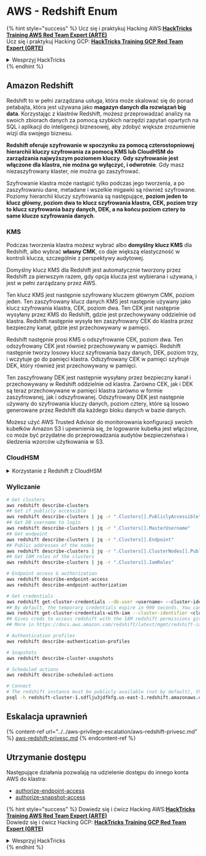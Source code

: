 # AWS - Redshift Enum

{% hint style="success" %}
Ucz się i praktykuj Hacking AWS:<img src="/.gitbook/assets/image.png" alt="" data-size="line">[**HackTricks Training AWS Red Team Expert (ARTE)**](https://training.hacktricks.xyz/courses/arte)<img src="/.gitbook/assets/image.png" alt="" data-size="line">\
Ucz się i praktykuj Hacking GCP: <img src="/.gitbook/assets/image (2).png" alt="" data-size="line">[**HackTricks Training GCP Red Team Expert (GRTE)**<img src="/.gitbook/assets/image (2).png" alt="" data-size="line">](https://training.hacktricks.xyz/courses/grte)

<details>

<summary>Wesprzyj HackTricks</summary>

* Sprawdź [**plany subskrypcyjne**](https://github.com/sponsors/carlospolop)!
* **Dołącz do** 💬 [**grupy Discord**](https://discord.gg/hRep4RUj7f) lub [**grupy telegramowej**](https://t.me/peass) lub **śledź** nas na **Twitterze** 🐦 [**@hacktricks\_live**](https://twitter.com/hacktricks\_live)**.**
* **Dziel się trikami hakerskimi, przesyłając PR-y do** [**HackTricks**](https://github.com/carlospolop/hacktricks) i [**HackTricks Cloud**](https://github.com/carlospolop/hacktricks-cloud) na githubie.

</details>
{% endhint %}

## Amazon Redshift

Redshift to w pełni zarządzana usługa, która może skalować się do ponad petabajta, która jest używana jako **magazyn danych dla rozwiązań big data**. Korzystając z klastrów Redshift, możesz przeprowadzać analizy na swoich zbiorach danych za pomocą szybkich narzędzi zapytań opartych na SQL i aplikacji do inteligencji biznesowej, aby zdobyć większe zrozumienie wizji dla swojego biznesu.

**Redshift oferuje szyfrowanie w spoczynku za pomocą czterostopniowej hierarchii kluczy szyfrowania za pomocą KMS lub CloudHSM do zarządzania najwyższym poziomem kluczy**. **Gdy szyfrowanie jest włączone dla klastra, nie można go wyłączyć, i odwrotnie**. Gdy masz niezaszyfrowany klaster, nie można go zaszyfrować.

Szyfrowanie klastra może nastąpić tylko podczas jego tworzenia, a po zaszyfrowaniu dane, metadane i wszelkie migawki są również szyfrowane. Poziomy hierarchii kluczy szyfrowania są następujące, **poziom jeden to klucz główny, poziom dwa to klucz szyfrowania klastra, CEK, poziom trzy to klucz szyfrowania bazy danych, DEK, a na końcu poziom cztery to same klucze szyfrowania danych**.

### KMS

Podczas tworzenia klastra możesz wybrać albo **domyślny klucz KMS** dla Redshift, albo wybrać **własny CMK**, co daje większą elastyczność w kontroli klucza, szczególnie z perspektywy audytowej.

Domyślny klucz KMS dla Redshift jest automatycznie tworzony przez Redshift za pierwszym razem, gdy opcja klucza jest wybierana i używana, i jest w pełni zarządzany przez AWS.

Ten klucz KMS jest następnie szyfrowany kluczem głównym CMK, poziom jeden. Ten zaszyfrowany klucz danych KMS jest następnie używany jako klucz szyfrowania klastra, CEK, poziom dwa. Ten CEK jest następnie wysyłany przez KMS do Redshift, gdzie jest przechowywany oddzielnie od klastra. Redshift następnie wysyła ten zaszyfrowany CEK do klastra przez bezpieczny kanał, gdzie jest przechowywany w pamięci.

Redshift następnie prosi KMS o odszyfrowanie CEK, poziom dwa. Ten odszyfrowany CEK jest również przechowywany w pamięci. Redshift następnie tworzy losowy klucz szyfrowania bazy danych, DEK, poziom trzy, i wczytuje go do pamięci klastra. Odszyfrowany CEK w pamięci szyfruje DEK, który również jest przechowywany w pamięci.

Ten zaszyfrowany DEK jest następnie wysyłany przez bezpieczny kanał i przechowywany w Redshift oddzielnie od klastra. Zarówno CEK, jak i DEK są teraz przechowywane w pamięci klastra zarówno w formie zaszyfrowanej, jak i odszyfrowanej. Odszyfrowany DEK jest następnie używany do szyfrowania kluczy danych, poziom cztery, które są losowo generowane przez Redshift dla każdego bloku danych w bazie danych.

Możesz użyć AWS Trusted Advisor do monitorowania konfiguracji swoich kubełków Amazon S3 i upewnienia się, że logowanie kubełka jest włączone, co może być przydatne do przeprowadzania audytów bezpieczeństwa i śledzenia wzorców użytkowania w S3.

### CloudHSM

<details>

<summary>Korzystanie z Redshift z CloudHSM</summary>

Pracując z CloudHSM w celu przeprowadzenia szyfrowania, najpierw musisz ustanowić zaufane połączenie między klientem HSM a Redshift, korzystając z certyfikatów klienta i serwera.

To połączenie jest wymagane do zapewnienia bezpiecznej komunikacji, umożliwiając przesyłanie kluczy szyfrowania między klientem HSM a klastrami Redshift. Korzystając z losowo generowanej pary kluczy prywatnego i publicznego, Redshift tworzy publiczny certyfikat klienta, który jest szyfrowany i przechowywany przez Redshift. Należy go pobrać i zarejestrować w kliencie HSM oraz przypisać do odpowiedniej partycji HSM.

Następnie należy skonfigurować Redshift z następującymi szczegółami klienta HSM: adres IP HSM, nazwę partycji HSM, hasło partycji HSM oraz publiczny certyfikat serwera HSM, który jest szyfrowany przez CloudHSM za pomocą wewnętrznego klucza głównego. Po dostarczeniu tych informacji Redshift potwierdzi i zweryfikuje, że może nawiązać połączenie i uzyskać dostęp do partycji deweloperskiej.

Jeśli twoje wewnętrzne polityki bezpieczeństwa lub kontrole zarządzania wymagają, abyś zastosował rotację kluczy, to jest to możliwe z Redshift, umożliwiając ci rotację kluczy szyfrowania dla zaszyfrowanych klastrów, jednak musisz być świadomy, że podczas procesu rotacji klucza, klaster stanie się niedostępny przez bardzo krótki okres czasu, dlatego najlepiej rotować klucze tylko wtedy, gdy jest to konieczne, lub jeśli uważasz, że mogły zostać skompromitowane.

Podczas rotacji Redshift będzie rotować CEK dla twojego klastra i dla wszelkich kopii zapasowych tego klastra. Zostanie obrócony DEK dla klastra, ale nie jest możliwe obrócenie DEK dla migawek przechowywanych w S3, które zostały zaszyfrowane za pomocą DEK. Klastra zostanie umieszczony w stanie "rotating keys" do momentu zakończenia procesu, kiedy status powróci do "available".

</details>

### Wyliczanie
```bash
# Get clusters
aws redshift describe-clusters
## Get if publicly accessible
aws redshift describe-clusters | jq -r ".Clusters[].PubliclyAccessible"
## Get DB username to login
aws redshift describe-clusters | jq -r ".Clusters[].MasterUsername"
## Get endpoint
aws redshift describe-clusters | jq -r ".Clusters[].Endpoint"
## Public addresses of the nodes
aws redshift describe-clusters | jq -r ".Clusters[].ClusterNodes[].PublicIPAddress"
## Get IAM roles of the clusters
aws redshift describe-clusters | jq -r ".Clusters[].IamRoles"

# Endpoint access & authorization
aws redshift describe-endpoint-access
aws redshift describe-endpoint-authorization

# Get credentials
aws redshift get-cluster-credentials --db-user <username> --cluster-identifier <cluster-id>
## By default, the temporary credentials expire in 900 seconds. You can optionally specify a duration between 900 seconds (15 minutes) and 3600 seconds (60 minutes).
aws redshift get-cluster-credentials-with-iam --cluster-identifier <cluster-id>
## Gives creds to access redshift with the IAM redshift permissions given to the current AWS account
## More in https://docs.aws.amazon.com/redshift/latest/mgmt/redshift-iam-access-control-identity-based.html

# Authentication profiles
aws redshift describe-authentication-profiles

# Snapshots
aws redshift describe-cluster-snapshots

# Scheduled actions
aws redshift describe-scheduled-actions

# Connect
# The redshift instance must be publicly available (not by default), the sg need to allow inbounds connections to the port and you need creds
psql -h redshift-cluster-1.sdflju3jdfkfg.us-east-1.redshift.amazonaws.com -U admin -d dev -p 5439
```
## Eskalacja uprawnień

{% content-ref url="../../aws-privilege-escalation/aws-redshift-privesc.md" %}
[aws-redshift-privesc.md](../../aws-privilege-escalation/aws-redshift-privesc.md)
{% endcontent-ref %}

## Utrzymanie dostępu

Następujące działania pozwalają na udzielenie dostępu do innego konta AWS do klastra:

* [authorize-endpoint-access](https://docs.aws.amazon.com/cli/latest/reference/redshift/authorize-endpoint-access.html)
* [authorize-snapshot-access](https://docs.aws.amazon.com/cli/latest/reference/redshift/authorize-snapshot-access.html)

{% hint style="success" %}
Dowiedz się i ćwicz Hacking AWS:<img src="/.gitbook/assets/image.png" alt="" data-size="line">[**HackTricks Training AWS Red Team Expert (ARTE)**](https://training.hacktricks.xyz/courses/arte)<img src="/.gitbook/assets/image.png" alt="" data-size="line">\
Dowiedz się i ćwicz Hacking GCP: <img src="/.gitbook/assets/image (2).png" alt="" data-size="line">[**HackTricks Training GCP Red Team Expert (GRTE)**<img src="/.gitbook/assets/image (2).png" alt="" data-size="line">](https://training.hacktricks.xyz/courses/grte)

<details>

<summary>Wesprzyj HackTricks</summary>

* Sprawdź [**plany subskrypcyjne**](https://github.com/sponsors/carlospolop)!
* **Dołącz do** 💬 [**grupy Discord**](https://discord.gg/hRep4RUj7f) lub [**grupy telegramowej**](https://t.me/peass) lub **śledź** nas na **Twitterze** 🐦 [**@hacktricks\_live**](https://twitter.com/hacktricks\_live)**.**
* **Podziel się trikami hakerskimi, przesyłając PR-y do** [**HackTricks**](https://github.com/carlospolop/hacktricks) i [**HackTricks Cloud**](https://github.com/carlospolop/hacktricks-cloud) github repos.

</details>
{% endhint %}
